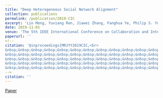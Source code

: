 ```yaml
---
title: "Deep Heterogeneous Social Network Alignment"
collection: publications
permalink: /publication/2019-CIC
excerpt: 'Lin Meng, Yuxiang Ren, Jiawei Zhang, Fanghua Ye, Philip S. Yu'
date: 2019-11-01
venue: 'The 5th IEEE International Conference on Collaboration and Internet Computing, Los Angeles, USA, December 12 - 14'
paperurl: ''
<!--
citation: '@inproceedings{MRJYY2019CIC,<br>  
&nbsp;&nbsp;&nbsp;&nbsp;&nbsp;&nbsp;&nbsp;&nbsp;&nbsp;&nbsp;&nbsp;&nbsp;&nbsp;&nbsp;&nbsp;&nbsp;&nbsp;&nbsp;title={Deep Heterogeneous Social Network Alignment.},<br> 
&nbsp;&nbsp;&nbsp;&nbsp;&nbsp;&nbsp;&nbsp;&nbsp;&nbsp;&nbsp;&nbsp;&nbsp;&nbsp;&nbsp;&nbsp;&nbsp;&nbsp;&nbsp;author={Lin Meng, Yuxiang Ren, Jiawei Zhang, Fanghua Ye, Philip S. Yu.},<br>  
&nbsp;&nbsp;&nbsp;&nbsp;&nbsp;&nbsp;&nbsp;&nbsp;&nbsp;&nbsp;&nbsp;&nbsp;&nbsp;&nbsp;&nbsp;&nbsp;&nbsp;&nbsp;booktitle={Proceedings of IEEE International Conference on Collaboration and Internet Computing},<br>  
&nbsp;&nbsp;&nbsp;&nbsp;&nbsp;&nbsp;&nbsp;&nbsp;&nbsp;&nbsp;&nbsp;&nbsp;&nbsp;&nbsp;&nbsp;&nbsp;&nbsp;&nbsp;year={2019}<br>  
&nbsp;&nbsp;&nbsp;&nbsp;&nbsp;&nbsp;&nbsp;&nbsp;&nbsp;&nbsp;&nbsp;&nbsp;&nbsp;&nbsp;&nbsp;&nbsp;&nbsp;&nbsp;}'
-->
citation: ''
---
```

[Paper](http://yuxiangren.github.io/files/CIC2019.pdf)



